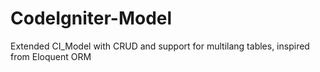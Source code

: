 # CodeIgniter-Model
Extended CI_Model with CRUD and support for multilang tables, inspired from Eloquent ORM
